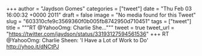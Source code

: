 
+++
author = "Jaydson Gomes"
categories = ["tweet"]
date = "Thu Feb 03 16:00:32 +0000 2011"
draft = false
image = "No media found for this Tweet"
slug = "603310cfe9c3569360f0b005fb8742950d710451"
tags = ["tweet"]
title = """RT @YahooOmg: Charlie She..."""
tweet = true
tweet_url = "https://twitter.com/jaydson/status/33193127594561536"
+++
RT @YahooOmg: Charlie Sheen: 'I Have a Lot of Work to Do' http://yhoo.it/dNCtPJ
